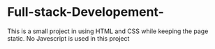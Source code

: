 # Full-stack-Developement-
This is a small project in using HTML and CSS while keeping the page static. No Javescript is used in this project
